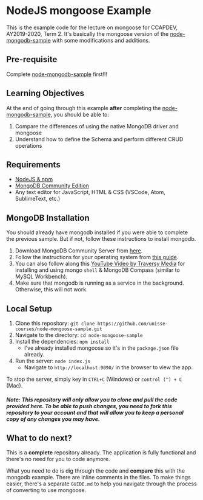 # NodeJS mongoose Example
This is the example code for the lecture on mongoose for CCAPDEV, AY2019-2020, Term 2.
It's basically the mongoose version of the [node-mongodb-sample](https://github.com/unisse-courses/node-mongodb-sample) with some modifications and additions.

## Pre-requisite
Complete [node-mongodb-sample](https://github.com/unisse-courses/node-mongodb-sample) first!!!

## Learning Objectives
At the end of going through this example **after** completing the [node-mongodb-sample](https://github.com/unisse-courses/node-mongodb-sample), you should be able to:
1. Compare the differences of using the native MongoDB driver and mongoose
2. Understand how to define the Schema and perform different CRUD operations

## Requirements
* [NodeJS & npm](https://www.npmjs.com/get-npm)
* [MongoDB Community Edition](https://docs.mongodb.com/manual/administration/install-community/)
* Any text editor for JavaScript, HTML & CSS (VSCode, Atom, SublimeText, etc.)

## MongoDB Installation
You should already have mongodb installed if you were able to complete the previous sample. But if not, follow these instructions to install mongodb.

1. Download MongoDB Community Server from [here](https://www.mongodb.com/download-center/community).
2. Follow the instructions for your operating system from [this guide](https://docs.mongodb.com/manual/administration/install-community/).
3. You can also follow along this [YouTube Video by Traversy Media](https://youtu.be/-56x56UppqQ) for installing and using mongo `shell` & MongoDB Compass (similar to MySQL Workbench).
4. Make sure that mongodb is running as a service in the background. Otherwise, this will not work.

## Local Setup
1. Clone this repository: `git clone https://github.com/unisse-courses/node-mongoose-sample.git`
2. Navigate to the directory: `cd node-mongoose-sample`
3. Install the dependencies: `npm install`
    * I've already installed mongoose so it's in the `package.json` file already.
4. Run the server: `node index.js`
    * Navigate to `http://localhost:9090/` in the browser to view the app.

To stop the server, simply key in `CTRL+C` (Windows) or `control (^) + C` (Mac).

##### Note: This repository will only allow you to clone and pull the code provided here. To be able to **push changes**, you need to **fork** this repository to your account and that will allow you to keep a personal copy of any changes you may have.

## What to do next?
This is a **complete** repository already. The application is fully functional and there's no need for you to code anymore.

What you need to do is dig through the code and **compare** this with the mongodb example. There are inline comments in the files. To make things easier, there's a separate `GUIDE.md` to help you navigate through the process of converting to use mongoose.
